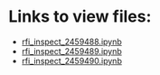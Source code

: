 # Links to view files:

* [rfi_inspect_2459488.ipynb](https://nbviewer.jupyter.org/github/HERA-Team/H5C_Notebooks/blob/main/rfi_inspect/rfi_inspect_2459488.ipynb)
* [rfi_inspect_2459489.ipynb](https://nbviewer.jupyter.org/github/HERA-Team/H5C_Notebooks/blob/main/rfi_inspect/rfi_inspect_2459489.ipynb)
* [rfi_inspect_2459490.ipynb](https://nbviewer.jupyter.org/github/HERA-Team/H5C_Notebooks/blob/main/rfi_inspect/rfi_inspect_2459490.ipynb)